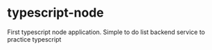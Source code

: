 # typescript-node

First typescript node application. Simple to do list backend service to practice typescript
